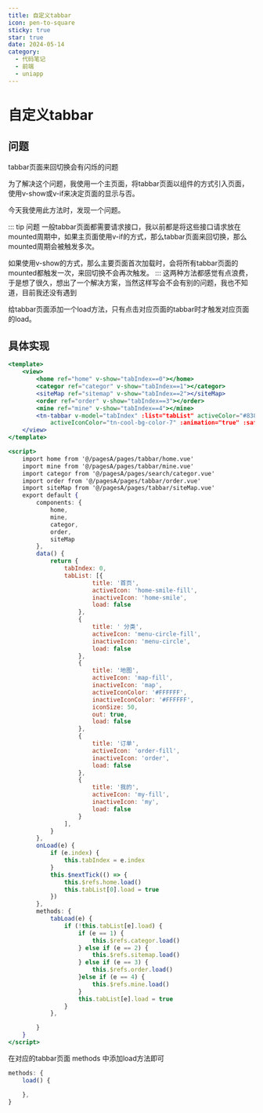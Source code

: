 ```yaml
---
title: 自定义tabbar
icon: pen-to-square
sticky: true
star: true
date: 2024-05-14
category:
  - 代码笔记
  - 前端
  - uniapp
---
```

# 自定义tabbar

## 问题
tabbar页面来回切换会有闪烁的问题

为了解决这个问题，我使用一个主页面，将tabbar页面以组件的方式引入页面，使用v-show或v-if来决定页面的显示与否。

今天我使用此方法时，发现一个问题。

::: tip 问题
一般tabbar页面都需要请求接口，我以前都是将这些接口请求放在mounted周期中，如果主页面使用v-if的方式，那么tabbar页面来回切换，那么mounted周期会被触发多次。

如果使用v-show的方式，那么主要页面首次加载时，会将所有tabbar页面的mounted都触发一次，来回切换不会再次触发。
:::
这两种方法都感觉有点浪费，于是想了很久，想出了一个解决方案，当然这样写会不会有别的问题，我也不知道，目前我还没有遇到

给tabbar页面添加一个load方法，只有点击对应页面的tabbar时才触发对应页面的load。

## 具体实现

```jsx
<template>
	<view>
		<home ref="home" v-show="tabIndex==0"></home>
		<categor ref="categor" v-show="tabIndex==1"></categor>
		<siteMap ref="sitemap" v-show="tabIndex==2"></siteMap>
		<order ref="order" v-show="tabIndex==3"></order>
		<mine ref="mine" v-show="tabIndex==4"></mine>
		<tn-tabbar v-model="tabIndex" :list="tabList" activeColor="#838383" inactiveColor="#AAAAAA" @change="tabLoad"
			activeIconColor="tn-cool-bg-color-7" :animation="true" :safeAreaInsetBottom="true"></tn-tabbar>
	</view>
</template>

<script>
	import home from '@/pagesA/pages/tabbar/home.vue'
	import mine from '@/pagesA/pages/tabbar/mine.vue'
	import categor from '@/pagesA/pages/search/categor.vue'
	import order from '@/pagesA/pages/tabbar/order.vue'
	import siteMap from '@/pagesA/pages/tabbar/siteMap.vue'
	export default {
		components: {
			home,
			mine,
			categor,
			order,
			siteMap
		},
		data() {
			return {
				tabIndex: 0,
				tabList: [{
						title: '首页',
						activeIcon: 'home-smile-fill',
						inactiveIcon: 'home-smile',
						load: false
					},
					{
						title: ' 分类',
						activeIcon: 'menu-circle-fill',
						inactiveIcon: 'menu-circle',
						load: false
					},
					{
						title: '地图',
						activeIcon: 'map-fill',
						inactiveIcon: 'map',
						activeIconColor: '#FFFFFF',
						inactiveIconColor: '#FFFFFF',
						iconSize: 50,
						out: true,
						load: false
					},
					{
						title: '订单',
						activeIcon: 'order-fill',
						inactiveIcon: 'order',
						load: false
					},
					{
						title: '我的',
						activeIcon: 'my-fill',
						inactiveIcon: 'my',
						load: false
					}
				],
			}
		},
		onLoad(e) {
			if (e.index) {
				this.tabIndex = e.index
			}
			this.$nextTick(() => {
				this.$refs.home.load()
				this.tabList[0].load = true
			})
		},
		methods: {
			tabLoad(e) {
				if (!this.tabList[e].load) {
					if (e == 1) {
						this.$refs.categor.load()
					} else if (e == 2) {
						this.$refs.sitemap.load()
					} else if (e == 3) {
						this.$refs.order.load()
					}else if (e == 4) {
						this.$refs.mine.load()
					}
					this.tabList[e].load = true
				}
			},

		}
	}
</script>
```

在对应的tabbar页面 methods 中添加load方法即可
```jsx
methods: {
	load() {

	},
}
```